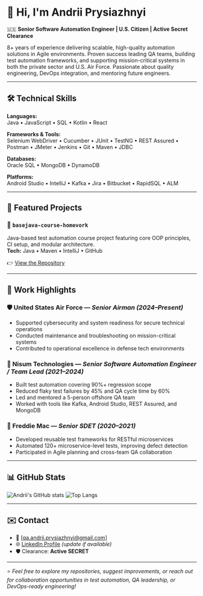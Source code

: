 # 👋 Hi, I'm Andrii Prysiazhnyi

🇺🇸 **Senior Software Automation Engineer | U.S. Citizen | Active Secret Clearance**

8+ years of experience delivering scalable, high-quality automation solutions in Agile environments. Proven success leading QA teams, building test automation frameworks, and supporting mission-critical systems in both the private sector and U.S. Air Force. Passionate about quality engineering, DevOps integration, and mentoring future engineers.

---

## 🛠️ Technical Skills

**Languages:**  
Java • JavaScript • SQL • Kotlin • React

**Frameworks & Tools:**  
Selenium WebDriver • Cucumber • JUnit • TestNG • REST Assured • Postman • JMeter • Jenkins • Git • Maven • JDBC

**Databases:**  
Oracle SQL • MongoDB • DynamoDB

**Platforms:**  
Android Studio • IntelliJ • Kafka • Jira • Bitbucket • RapidSQL • ALM

---

## 📂 Featured Projects

### 🔹 `basejava-course-homevork`
Java-based test automation course project featuring core OOP principles, CI setup, and modular architecture.  
**Tech:** Java • Maven • IntelliJ • GitHub

👉 [View the Repository](https://github.com/AndriiPrysiazhnyi/basejava-course-homevork)

---

## 💼 Work Highlights

### 🛡️ United States Air Force — *Senior Airman (2024–Present)*  
- Supported cybersecurity and system readiness for secure technical operations  
- Conducted maintenance and troubleshooting on mission-critical systems  
- Contributed to operational excellence in defense tech environments

### 🔧 Nisum Technologies — *Senior Software Automation Engineer / Team Lead (2021–2024)*  
- Built test automation covering 90%+ regression scope  
- Reduced flaky test failures by 45% and QA cycle time by 60%  
- Led and mentored a 5-person offshore QA team  
- Worked with tools like Kafka, Android Studio, REST Assured, and MongoDB

### 🏦 Freddie Mac — *Senior SDET (2020–2021)*  
- Developed reusable test frameworks for RESTful microservices  
- Automated 120+ microservice-level tests, improving defect detection  
- Participated in Agile planning and cross-team QA collaboration

---

## 📊 GitHub Stats

![Andrii's GitHub stats](https://github-readme-stats.vercel.app/api?username=AndriiPrysiazhnyi&show_icons=true&theme=github_dark)
![Top Langs](https://github-readme-stats.vercel.app/api/top-langs/?username=AndriiPrysiazhnyi&layout=compact&theme=github_dark)

---

## ✉️ Contact

- 📧 [qa.andrii.prysiazhnyi@gmail.com]
- 🌐 [LinkedIn Profile]([https://linkedin.com/in/your-link](https://www.linkedin.com/in/andrii-prysiazhnyi/)) *(update if available)*
- 🛡️ Clearance: **Active SECRET**

---

⭐ *Feel free to explore my repositories, suggest improvements, or reach out for collaboration opportunities in test automation, QA leadership, or DevOps-ready engineering!*

<!--
**AndriiPrysiazhnyi/AndriiPrysiazhnyi** is a ✨ _special_ ✨ repository because its `README.md` (this file) appears on your GitHub profile.

Here are some ideas to get you started:

- 🔭 I’m currently working on ...
- 🌱 I’m currently learning ...
- 👯 I’m looking to collaborate on ...
- 🤔 I’m looking for help with ...
- 💬 Ask me about ...
- 📫 How to reach me: ...
- 😄 Pronouns: ...
- ⚡ Fun fact: ...
-->
